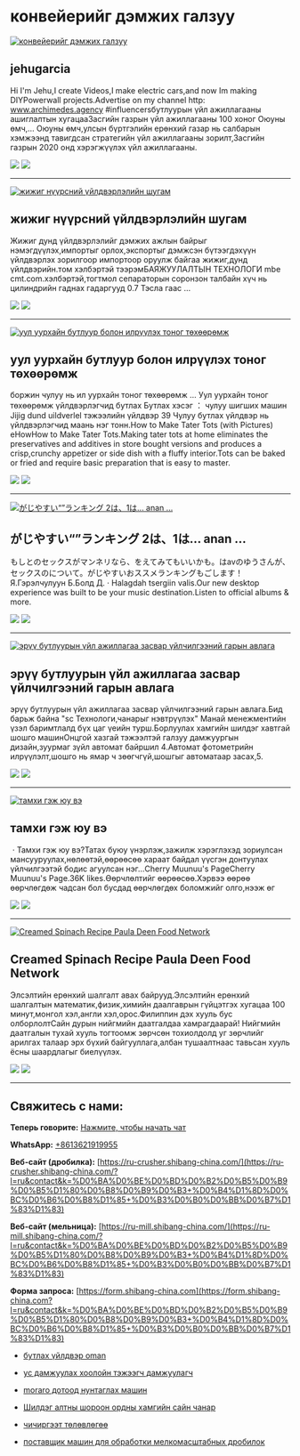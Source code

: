 # конвейерийг дэмжих галзуу

<a href="https://swt.shibang-china.com/?l=ru&img&k=%D0%BA%D0%BE%D0%BD%D0%B2%D0%B5%D0%B9%D0%B5%D1%80%D0%B8%D0%B9%D0%B3+%D0%B4%D1%8D%D0%BC%D0%B6%D0%B8%D1%85+%D0%B3%D0%B0%D0%BB%D0%B7%D1%83%D1%83" target="_blank">![конвейерийг дэмжих галзуу](http://static.shibang-china.com/all-800x300/1067.jpg)</a>

## jehugarcia
Hi I'm Jehu,I create Videos,I make electric cars,and now Im making DIYPowerwall projects.Advertise on my channel http: www.archimedes.agency #influencersбутлуурын үйл ажиллагааны ашиглалтын хугацааЗасгийн газрын үйл ажиллагааны 100 хоног Оюуны өмч,… Оюуны өмч,улсын бүртгэлийн ерөнхий газар нь салбарын хэмжээнд тавигдсан стратегийн үйл ажиллагааны зорилт,Засгийн газрын 2020 онд хэрэгжүүлэх үйл ажиллагааны.


<a href="https://whatsapp.shibangsoft.com/WhatsApp.php" target="_blank" title="WhatsApp">![](http://static.shibang-china.com/icon/whatsapp.png)</a> <a href="https://swt.shibang-china.com/?l=ru&icon&k=%D0%BA%D0%BE%D0%BD%D0%B2%D0%B5%D0%B9%D0%B5%D1%80%D0%B8%D0%B9%D0%B3+%D0%B4%D1%8D%D0%BC%D0%B6%D0%B8%D1%85+%D0%B3%D0%B0%D0%BB%D0%B7%D1%83%D1%83" target="_blank">![](http://static.shibang-china.com/icon/chat-ru.png)</a>

---

<a href="https://swt.shibang-china.com/?l=ru&img&k=%D0%BA%D0%BE%D0%BD%D0%B2%D0%B5%D0%B9%D0%B5%D1%80%D0%B8%D0%B9%D0%B3+%D0%B4%D1%8D%D0%BC%D0%B6%D0%B8%D1%85+%D0%B3%D0%B0%D0%BB%D0%B7%D1%83%D1%83" target="_blank">![жижиг нүүрсний үйлдвэрлэлийн шугам](http://static.shibang-china.com/all-800x300/919.jpg)</a>

## жижиг нүүрсний үйлдвэрлэлийн шугам
Жижиг дунд үйлдвэрлэлийг дэмжих ажлын байрыг нэмэгдүүлэх,импортыг орлох,экспортыг дэмжсэн бүтээгдэхүүн үйлдвэрлэх зорилгоор импортоор оруулж байгаа жижиг,дунд үйлдвэрийн.том хэлбэртэй тээрэмБАЯЖУУЛАЛТЫН ТЕХНОЛОГИ mbe cmt.com.хэлбэртэй,тогтмол сепараторын соронзон талбайн хүч нь цилиндрийн гаднах гадаргууд 0.7 Тэсла гаас …


<a href="https://whatsapp.shibangsoft.com/WhatsApp.php" target="_blank" title="WhatsApp">![](http://static.shibang-china.com/icon/whatsapp.png)</a> <a href="https://swt.shibang-china.com/?l=ru&icon&k=%D0%BA%D0%BE%D0%BD%D0%B2%D0%B5%D0%B9%D0%B5%D1%80%D0%B8%D0%B9%D0%B3+%D0%B4%D1%8D%D0%BC%D0%B6%D0%B8%D1%85+%D0%B3%D0%B0%D0%BB%D0%B7%D1%83%D1%83" target="_blank">![](http://static.shibang-china.com/icon/chat-ru.png)</a>

---

<a href="https://swt.shibang-china.com/?l=ru&img&k=%D0%BA%D0%BE%D0%BD%D0%B2%D0%B5%D0%B9%D0%B5%D1%80%D0%B8%D0%B9%D0%B3+%D0%B4%D1%8D%D0%BC%D0%B6%D0%B8%D1%85+%D0%B3%D0%B0%D0%BB%D0%B7%D1%83%D1%83" target="_blank">![уул уурхайн бутлуур болон илрүүлэх тоног төхөөрөмж](http://static.shibang-china.com/all-800x300/1231.jpg)</a>

## уул уурхайн бутлуур болон илрүүлэх тоног төхөөрөмж
боржин чулуу нь ил уурхайн тоног төхөөрөмж … Уул уурхайн тоног төхөөрөмж үйлдвэрлэгчид бутлах Бутлах хэсэг ： чулуу шигших машин Jijig dund uildverlel тэжээлийн үйлдвэр 39 Чулуу бутлах үйлдвэр нь үйлдвэрлэгчид маань нэг тонн.How to Make Tater Tots (with Pictures) eHowHow to Make Tater Tots.Making tater tots at home eliminates the preservatives and additives in store bought versions and produces a crisp,crunchy appetizer or side dish with a fluffy interior.Tots can be baked or fried and require basic preparation that is easy to master.


<a href="https://whatsapp.shibangsoft.com/WhatsApp.php" target="_blank" title="WhatsApp">![](http://static.shibang-china.com/icon/whatsapp.png)</a> <a href="https://swt.shibang-china.com/?l=ru&icon&k=%D0%BA%D0%BE%D0%BD%D0%B2%D0%B5%D0%B9%D0%B5%D1%80%D0%B8%D0%B9%D0%B3+%D0%B4%D1%8D%D0%BC%D0%B6%D0%B8%D1%85+%D0%B3%D0%B0%D0%BB%D0%B7%D1%83%D1%83" target="_blank">![](http://static.shibang-china.com/icon/chat-ru.png)</a>

---

<a href="https://swt.shibang-china.com/?l=ru&img&k=%D0%BA%D0%BE%D0%BD%D0%B2%D0%B5%D0%B9%D0%B5%D1%80%D0%B8%D0%B9%D0%B3+%D0%B4%D1%8D%D0%BC%D0%B6%D0%B8%D1%85+%D0%B3%D0%B0%D0%BB%D0%B7%D1%83%D1%83" target="_blank">![がじやすい“”ランキング 2は、1は… anan …](http://static.shibang-china.com/all-800x300/538.jpg)</a>

## がじやすい“”ランキング 2は、1は… anan …
もしとのセックスがマンネリなら、をえてみてもいいかも。はavのゆうさんが、セックスのについて。がじやすいおススメランキングもごします！Я.Гэрэлчулуун Б.Болд Д.&nbsp;&#0183;&#32;Halagdah tsergiin valis.Our new desktop experience was built to be your music destination.Listen to official albums &amp; more.


<a href="https://whatsapp.shibangsoft.com/WhatsApp.php" target="_blank" title="WhatsApp">![](http://static.shibang-china.com/icon/whatsapp.png)</a> <a href="https://swt.shibang-china.com/?l=ru&icon&k=%D0%BA%D0%BE%D0%BD%D0%B2%D0%B5%D0%B9%D0%B5%D1%80%D0%B8%D0%B9%D0%B3+%D0%B4%D1%8D%D0%BC%D0%B6%D0%B8%D1%85+%D0%B3%D0%B0%D0%BB%D0%B7%D1%83%D1%83" target="_blank">![](http://static.shibang-china.com/icon/chat-ru.png)</a>

---

<a href="https://swt.shibang-china.com/?l=ru&img&k=%D0%BA%D0%BE%D0%BD%D0%B2%D0%B5%D0%B9%D0%B5%D1%80%D0%B8%D0%B9%D0%B3+%D0%B4%D1%8D%D0%BC%D0%B6%D0%B8%D1%85+%D0%B3%D0%B0%D0%BB%D0%B7%D1%83%D1%83" target="_blank">![эрүү бутлуурын үйл ажиллагаа засвар үйлчилгээний гарын авлага](http://static.shibang-china.com/all-800x300/719.jpg)</a>

## эрүү бутлуурын үйл ажиллагаа засвар үйлчилгээний гарын авлага
эрүү бутлуурын үйл ажиллагаа засвар үйлчилгээний гарын авлага.Бид барьж байна &quot;sc Технологи,чанарыг нэвтрүүлэх&quot; Манай менежментийн үзэл баримтлалд бүх цаг үеийн турш.Борлуулах хамгийн шилдэг хавтгай шошго машинОнцгой хазгай тэжээлтэй галзуу дамжуургын дизайн,зуурмаг зүйл автомат байршил 4.Автомат фотометрийн илрүүлэлт,шошго нь ямар ч зөөгчгүй,шошгыг автоматаар засах,5.


<a href="https://whatsapp.shibangsoft.com/WhatsApp.php" target="_blank" title="WhatsApp">![](http://static.shibang-china.com/icon/whatsapp.png)</a> <a href="https://swt.shibang-china.com/?l=ru&icon&k=%D0%BA%D0%BE%D0%BD%D0%B2%D0%B5%D0%B9%D0%B5%D1%80%D0%B8%D0%B9%D0%B3+%D0%B4%D1%8D%D0%BC%D0%B6%D0%B8%D1%85+%D0%B3%D0%B0%D0%BB%D0%B7%D1%83%D1%83" target="_blank">![](http://static.shibang-china.com/icon/chat-ru.png)</a>

---

<a href="https://swt.shibang-china.com/?l=ru&img&k=%D0%BA%D0%BE%D0%BD%D0%B2%D0%B5%D0%B9%D0%B5%D1%80%D0%B8%D0%B9%D0%B3+%D0%B4%D1%8D%D0%BC%D0%B6%D0%B8%D1%85+%D0%B3%D0%B0%D0%BB%D0%B7%D1%83%D1%83" target="_blank">![тамхи гэж юу вэ](http://static.shibang-china.com/all-800x300/681.jpg)</a>

## тамхи гэж юу вэ
&nbsp;&#0183;&#32;Тамхи гэж юу вэ?Татах буюу үнэрлэж,зажилж хэрэглэхэд зориулсан мансууруулах,нөлөөтэй,өөрөөсөө хараат байдал үүсгэн донтуулах үйлчилгээтэй бодис агуулсан нэг…Cherry Muunuu's PageCherry Muunuu's Page.36K likes.Өөрчлөлтийг өөрөөсөө.Хэрвээ өөрөө өөрчлөгдөж чадсан бол бусдад өөрчлөгдөх боломжийг олго,нээж өг


<a href="https://whatsapp.shibangsoft.com/WhatsApp.php" target="_blank" title="WhatsApp">![](http://static.shibang-china.com/icon/whatsapp.png)</a> <a href="https://swt.shibang-china.com/?l=ru&icon&k=%D0%BA%D0%BE%D0%BD%D0%B2%D0%B5%D0%B9%D0%B5%D1%80%D0%B8%D0%B9%D0%B3+%D0%B4%D1%8D%D0%BC%D0%B6%D0%B8%D1%85+%D0%B3%D0%B0%D0%BB%D0%B7%D1%83%D1%83" target="_blank">![](http://static.shibang-china.com/icon/chat-ru.png)</a>

---

<a href="https://swt.shibang-china.com/?l=ru&img&k=%D0%BA%D0%BE%D0%BD%D0%B2%D0%B5%D0%B9%D0%B5%D1%80%D0%B8%D0%B9%D0%B3+%D0%B4%D1%8D%D0%BC%D0%B6%D0%B8%D1%85+%D0%B3%D0%B0%D0%BB%D0%B7%D1%83%D1%83" target="_blank">![Creamed Spinach Recipe Paula Deen Food Network](http://static.shibang-china.com/all-800x300/1269.jpg)</a>

## Creamed Spinach Recipe Paula Deen Food Network
Элсэлтийн ерөнхий шалгалт авах байрууд.Элсэлтийн ерөнхий шалгалтын математик,физик,химийн даалгаврын гүйцэтгэх хугацаа 100 минут,монгол хэл,англи хэл,орос.Филиппин дэх хууль бус олборлолтСайн дурын нийгмийн даатгалдаа хамрагдаарай! Нийгмийн даатгалын тухай хууль тогтоомж зөрчсөн тохиолдолд уг зөрчлийг арилгах талаар эрх бүхий байгууллага,албан тушаалтнаас тавьсан хууль ёсны шаардлагыг биелүүлэх.


<a href="https://whatsapp.shibangsoft.com/WhatsApp.php" target="_blank" title="WhatsApp">![](http://static.shibang-china.com/icon/whatsapp.png)</a> <a href="https://swt.shibang-china.com/?l=ru&icon&k=%D0%BA%D0%BE%D0%BD%D0%B2%D0%B5%D0%B9%D0%B5%D1%80%D0%B8%D0%B9%D0%B3+%D0%B4%D1%8D%D0%BC%D0%B6%D0%B8%D1%85+%D0%B3%D0%B0%D0%BB%D0%B7%D1%83%D1%83" target="_blank">![](http://static.shibang-china.com/icon/chat-ru.png)</a>

---
## Свяжитесь с нами:

**Теперь говорите:** [Нажмите, чтобы начать чат](https://swt.shibang-china.com?l=ru&contact&k=%D0%BA%D0%BE%D0%BD%D0%B2%D0%B5%D0%B9%D0%B5%D1%80%D0%B8%D0%B9%D0%B3+%D0%B4%D1%8D%D0%BC%D0%B6%D0%B8%D1%85+%D0%B3%D0%B0%D0%BB%D0%B7%D1%83%D1%83)

**WhatsApp:**  [+8613621919955](https://whatsapp.shibangsoft.com/WhatsApp.php)

**Веб-сайт (дробилка):** [https://ru-crusher.shibang-china.com/](https://ru-crusher.shibang-china.com/?l=ru&contact&k=%D0%BA%D0%BE%D0%BD%D0%B2%D0%B5%D0%B9%D0%B5%D1%80%D0%B8%D0%B9%D0%B3+%D0%B4%D1%8D%D0%BC%D0%B6%D0%B8%D1%85+%D0%B3%D0%B0%D0%BB%D0%B7%D1%83%D1%83)

**Веб-сайт (мельница):** [https://ru-mill.shibang-china.com/](https://ru-mill.shibang-china.com/?l=ru&contact&k=%D0%BA%D0%BE%D0%BD%D0%B2%D0%B5%D0%B9%D0%B5%D1%80%D0%B8%D0%B9%D0%B3+%D0%B4%D1%8D%D0%BC%D0%B6%D0%B8%D1%85+%D0%B3%D0%B0%D0%BB%D0%B7%D1%83%D1%83)

**Форма запроса:** [https://form.shibang-china.com](https://form.shibang-china.com?l=ru&contact&k=%D0%BA%D0%BE%D0%BD%D0%B2%D0%B5%D0%B9%D0%B5%D1%80%D0%B8%D0%B9%D0%B3+%D0%B4%D1%8D%D0%BC%D0%B6%D0%B8%D1%85+%D0%B3%D0%B0%D0%BB%D0%B7%D1%83%D1%83)

* [бутлах үйлдвэр oman](../128/%D0%B1%D1%83%D1%82%D0%BB%D0%B0%D1%85%20%D2%AF%D0%B9%D0%BB%D0%B4%D0%B2%D1%8D%D1%80%20oman.md)

* [ус дамжуулах хоолойн тэжээгч дамжуулагч](../127/%D1%83%D1%81%20%D0%B4%D0%B0%D0%BC%D0%B6%D1%83%D1%83%D0%BB%D0%B0%D1%85%20%D1%85%D0%BE%D0%BE%D0%BB%D0%BE%D0%B9%D0%BD%20%D1%82%D1%8D%D0%B6%D1%8D%D1%8D%D0%B3%D1%87%20%D0%B4%D0%B0%D0%BC%D0%B6%D1%83%D1%83%D0%BB%D0%B0%D0%B3%D1%87.md)

* [moraro дотоод нунтаглах машин](../129/moraro%20%D0%B4%D0%BE%D1%82%D0%BE%D0%BE%D0%B4%20%D0%BD%D1%83%D0%BD%D1%82%D0%B0%D0%B3%D0%BB%D0%B0%D1%85%20%D0%BC%D0%B0%D1%88%D0%B8%D0%BD.md)

* [Шилдэг алтны шороон ордны хамгийн сайн чанар](../127/%D0%A8%D0%B8%D0%BB%D0%B4%D1%8D%D0%B3%20%D0%B0%D0%BB%D1%82%D0%BD%D1%8B%20%D1%88%D0%BE%D1%80%D0%BE%D0%BE%D0%BD%20%D0%BE%D1%80%D0%B4%D0%BD%D1%8B%20%D1%85%D0%B0%D0%BC%D0%B3%D0%B8%D0%B9%D0%BD%20%D1%81%D0%B0%D0%B9%D0%BD%20%D1%87%D0%B0%D0%BD%D0%B0%D1%80.md)

* [чичиргээт төлөвлөгөө](../129/%D1%87%D0%B8%D1%87%D0%B8%D1%80%D0%B3%D1%8D%D1%8D%D1%82%20%D1%82%D3%A9%D0%BB%D3%A9%D0%B2%D0%BB%D3%A9%D0%B3%D3%A9%D3%A9.md)

* [поставщик машин для обработки мелкомасштабных дробилок](../126/%D0%BF%D0%BE%D1%81%D1%82%D0%B0%D0%B2%D1%89%D0%B8%D0%BA%20%D0%BC%D0%B0%D1%88%D0%B8%D0%BD%20%D0%B4%D0%BB%D1%8F%20%D0%BE%D0%B1%D1%80%D0%B0%D0%B1%D0%BE%D1%82%D0%BA%D0%B8%20%D0%BC%D0%B5%D0%BB%D0%BA%D0%BE%D0%BC%D0%B0%D1%81%D1%88%D1%82%D0%B0%D0%B1%D0%BD%D1%8B%D1%85%20%D0%B4%D1%80%D0%BE%D0%B1%D0%B8%D0%BB%D0%BE%D0%BA.md)